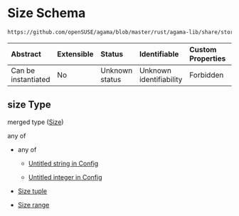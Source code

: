 # Size Schema

```txt
https://github.com/openSUSE/agama/blob/master/rust/agama-lib/share/storage.schema.json#/$defs/size
```



| Abstract            | Extensible | Status         | Identifiable            | Custom Properties | Additional Properties | Access Restrictions | Defined In                                                          |
| :------------------ | :--------- | :------------- | :---------------------- | :---------------- | :-------------------- | :------------------ | :------------------------------------------------------------------ |
| Can be instantiated | No         | Unknown status | Unknown identifiability | Forbidden         | Allowed               | none                | [storage.schema.json\*](storage.schema.json "open original schema") |

## size Type

merged type ([Size](storage-1-defs-size.md))

any of

* any of

  * [Untitled string in Config](storage-1-defs-sizevalue-anyof-0.md "check type definition")

  * [Untitled integer in Config](storage-1-defs-sizevalue-anyof-1.md "check type definition")

* [Size tuple](storage-1-defs-size-anyof-size-tuple.md "check type definition")

* [Size range](storage-1-defs-size-anyof-size-range.md "check type definition")
